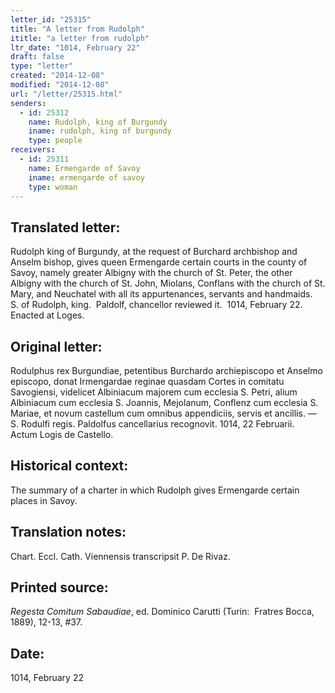 ```yaml
---
letter_id: "25315"
title: "A letter from Rudolph"
ititle: "a letter from rudolph"
ltr_date: "1014, February 22"
draft: false
type: "letter"
created: "2014-12-08"
modified: "2014-12-08"
url: "/letter/25315.html"
senders:
  - id: 25312
    name: Rudolph, king of Burgundy
    iname: rudolph, king of burgundy
    type: people
receivers:
  - id: 25311
    name: Ermengarde of Savoy
    iname: ermengarde of savoy
    type: woman
---
```

<h2> Translated letter:</h2><p>Rudolph king of Burgundy, at the request of Burchard archbishop and Anselm bishop, gives queen Ermengarde certain courts in the county of Savoy, namely greater Albigny with the church of St. Peter, the other Albigny with the church of St. John, Miolans, Conflans with the church of St. Mary, and Neuchatel with all its appurtenances, servants and handmaids.&nbsp; S. of Rudolph, king.&nbsp; Paldolf, chancellor reviewed it.&nbsp; 1014, February 22.&nbsp; Enacted at Loges.&nbsp;&nbsp;</p><h2 class="mt-4"> Original letter:</h2><p>Rodulphus rex Burgundiae, petentibus Burchardo archiepiscopo et Anselmo episcopo, donat Irmengardae reginae quasdam Cortes in comitatu Savogiensi, videlicet Albiniacum majorem cum ecclesia S. Petri, alium Albiniacum cum ecclesia S. Joannis, Mejolanum, Conflenz cum ecclesia S. Mariae, et novum castellum cum omnibus appendiciis, servis et ancillis. — S. Rodulfi regis. Paldolfus cancellarius recognovit. 1014, 22 Februarii.&nbsp; Actum Logis de Castello.&nbsp;</p><h2 class="mt-4"> Historical context:</h2><p>The summary of a charter in which Rudolph gives Ermengarde certain places in Savoy.</p><h2 class="mt-4"> Translation notes:</h2><p>Chart. Eccl. Cath. Viennensis transcripsit P. De Rivaz.</p><h2 class="mt-4"> Printed source:</h2><p><i>Regesta Comitum Sabaudiae</i>, ed. Dominico Carutti (Turin:&nbsp; Fratres Bocca, 1889),&nbsp;12-13, #37.&nbsp;</p><h2 class="mt-4"> Date:</h2>1014, February 22